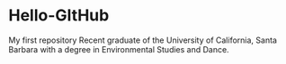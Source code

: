 # Hello-GItHub
My first repository
Recent graduate of the University of California, Santa Barbara with a degree in Environmental Studies and Dance.
